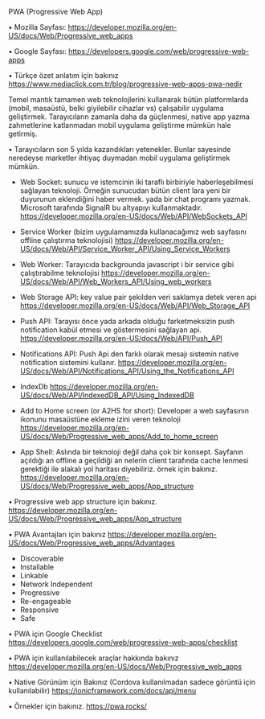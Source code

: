 PWA (Progressive Web App)

•	Mozilla Sayfası: 
https://developer.mozilla.org/en-US/docs/Web/Progressive_web_apps

•	Google Sayfası: 
https://developers.google.com/web/progressive-web-apps

•	Türkçe özet anlatım için bakınız
https://www.mediaclick.com.tr/blog/progressive-web-apps-pwa-nedir

Temel mantık tamamen web teknolojlerini kullanarak bütün platformlarda (mobil, masaüstü, belki giyilebilir cihazlar vs) çalışabilir uygulama geliştirmek.
Tarayıcıların zamanla daha da güçlenmesi, native app yazma zahmetlerine katlanmadan mobil uygulama geliştirme mümkün hale getirmiş. 

•	Tarayıcıların son 5 yılda kazandıkları yetenekler. 
Bunlar sayesinde neredeyse marketler ihtiyaç duymadan mobil uygulama geliştirmek mümkün.

-	Web Socket: sunucu ve istemcinin iki taraflı birbiriyle haberleşebilmesi sağlayan teknoloji. Örneğin sunucudan bütün client lara yeni bir duyurunun eklendiğini haber vermek.
yada bir chat programı yazmak. Microsoft tarafında SignalR bu altyapıyı kullanmaktadır.
https://developer.mozilla.org/en-US/docs/Web/API/WebSockets_API

-	Service Worker (bizim uygulamamızda kullanacağımız web sayfasını offline çalıştırma teknolojisi)
https://developer.mozilla.org/en-US/docs/Web/API/Service_Worker_API/Using_Service_Workers

-	Web Worker: Tarayıcıda backgrounda javascript i bir service gibi çalıştırabilme teknolojisi
https://developer.mozilla.org/en-US/docs/Web/API/Web_Workers_API/Using_web_workers

-	Web Storage API: key value pair şekilden veri saklamya detek veren api
https://developer.mozilla.org/en-US/docs/Web/API/Web_Storage_API

-	Push API: Tarayısı önce yada arkada olduğu farketmeksizin push notification kabül etmesi ve göstermesini sağlayan api.
https://developer.mozilla.org/en-US/docs/Web/API/Push_API

-	Notifications API: Push Api den farklı olarak mesajı sistemin native notification sistemini kullanır.
https://developer.mozilla.org/en-US/docs/Web/API/Notifications_API/Using_the_Notifications_API

-	IndexDb
https://developer.mozilla.org/en-US/docs/Web/API/IndexedDB_API/Using_IndexedDB

-	Add to Home screen (or A2HS for short): Developer a web sayfasının ikonunu masaüstüne ekleme izini veren teknoloji
https://developer.mozilla.org/en-US/docs/Web/Progressive_web_apps/Add_to_home_screen

-	App Shell: Aslında bir teknoloji değil daha çok bir konsept. Sayfanın açıldığı an offline a geçildiği an nelerin client tarafında cache lenmesi gerektiği ile alakalı yol haritası diyebiliriz.
örnek için bakınız.
https://developer.mozilla.org/en-US/docs/Web/Progressive_web_apps/App_structure


•	Progressive web app structure için bakınız.
https://developer.mozilla.org/en-US/docs/Web/Progressive_web_apps/App_structure

•	PWA Avantajları için bakınız
https://developer.mozilla.org/en-US/docs/Web/Progressive_web_apps/Advantages

-	Discoverable
-	Installable
-	Linkable
-	Network Independent
-	Progressive
-	Re-engageable
-	Responsive
-	Safe


•	PWA için Google Checklist
https://developers.google.com/web/progressive-web-apps/checklist

•	PWA için kullanılabilecek araçlar hakkında bakınız
https://developer.mozilla.org/en-US/docs/Web/Progressive_web_apps

•	Native Görünüm için Bakınız (Cordova kullanılmadan sadece görüntü için kullanılabilir)
https://ionicframework.com/docs/api/menu

•	Örnekler için bakınız.
https://pwa.rocks/

